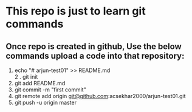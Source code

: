 # This repo is just to learn git commands

## Once repo is created in  github, Use the below commands upload a code into that repository:

1. echo "# arjun-test01" >> README.md  
 2 .  git init  
3. git add README.md  
4. git commit -m "first commit"  
5. git remote add origin git@github.com:acsekhar2000/arjun-test01.git  
6. git push -u origin master 
